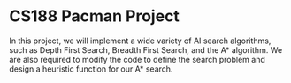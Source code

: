 # CS188 Pacman Project

In this project, we will implement a wide variety of AI search algorithms, such as Depth First Search, Breadth First Search, and the A* algorithm. We are also required to modify the code to define the search problem and design a heuristic function for our A* search.
